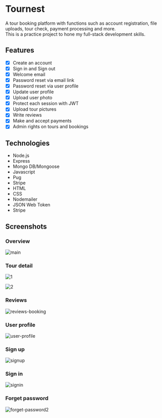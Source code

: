 # Tournest
A tour booking platform with functions such as account registration, file uploads, tour check, payment processing and more. </br>
This is a practice project to hone my full-stack development skills.
## Features
- [x] Create an account
- [x] Sign in and Sign out
- [x] Welcome email
- [x] Password reset via email link
- [x] Password reset via user profile
- [x] Update user profile
- [x] Upload user photo
- [x] Protect each session with JWT
- [x] Upload tour pictures
- [x] Write reviews
- [x] Make and accept payments
- [x] Admin rights on tours and bookings
## Technologies
- Node.js
- Express
- Mongo DB/Mongoose
- Javascript
- Pug
- Stripe
- HTML
- CSS
- Nodemailer
- JSON Web Token
- Stripe
## Screenshots
### Overview
![main](https://github.com/jinglinstella/tournest/assets/133833518/d311090a-51d8-48fa-ae7c-f56529a8620b)

### Tour detail
![1](https://github.com/jinglinstella/tournest/assets/133833518/b8f4244b-202d-4791-b2cc-47c6ce2c3b5c)

![2](https://github.com/jinglinstella/tournest/assets/133833518/19b296e1-26de-4e36-81eb-d2421ea269c9)

### Reviews

![reviews-booking](https://github.com/jinglinstella/tournest/assets/133833518/d9305f04-9217-4e00-94b0-37a7941aa468)

### User profile
![user-profile](https://github.com/jinglinstella/tournest/assets/133833518/8cfdcc76-7003-41b6-9815-14d576042616)

### Sign up
![signup](https://github.com/jinglinstella/tournest/assets/133833518/4ca0bcf3-e8ba-4f50-8a9c-1f1d7564a2e6)

### Sign in
![signin](https://github.com/jinglinstella/tournest/assets/133833518/089e428c-477c-45e5-b37e-c70231974761)

### Forget password
![forget-password2](https://github.com/jinglinstella/tournest/assets/133833518/6f373972-6093-4b72-a852-dfda6b68ab12)



